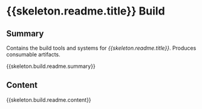 # {{skeleton.readme.title}} Build

## Summary

Contains the build tools and systems for 
*{{skeleton.readme.title}}*. Produces consumable
artifacts.

{{skeleton.build.readme.summary}}

## Content

{{skeleton.build.readme.content}}
